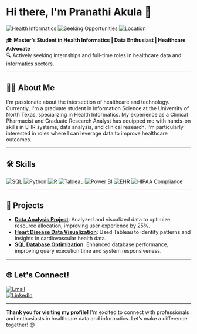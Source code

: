 # Hi there, I'm Pranathi Akula 👋

![Health Informatics](https://img.shields.io/badge/Field-Health%20Informatics-blue)
![Seeking Opportunities](https://img.shields.io/badge/Looking%20for-Internships%20%7C%20Full--time-brightgreen)
![Location](https://img.shields.io/badge/Location-Denton%2C%20TX-orange)

🎓 **Master’s Student in Health Informatics | Data Enthusiast | Healthcare Advocate**  
🔍 Actively seeking internships and full-time roles in healthcare data and informatics sectors.

---

## 👩‍💻 About Me
I'm passionate about the intersection of healthcare and technology. Currently, I'm a graduate student in Information Science at the University of North Texas, specializing in Health Informatics. My experience as a Clinical Pharmacist and Graduate Research Analyst has equipped me with hands-on skills in EHR systems, data analysis, and clinical research. I’m particularly interested in roles where I can leverage data to improve healthcare outcomes.

---

## 🛠 Skills

![SQL](https://img.shields.io/badge/SQL-Intermediate-blue?logo=sql)
![Python](https://img.shields.io/badge/Python-Advanced-blue?logo=python)
![R](https://img.shields.io/badge/R-Intermediate-blue?logo=r)
![Tableau](https://img.shields.io/badge/Tableau-Expert-orange?logo=tableau)
![Power BI](https://img.shields.io/badge/Power%20BI-Expert-orange?logo=powerbi)
![EHR](https://img.shields.io/badge/EHR%20Systems-Experienced-brightgreen)
![HIPAA Compliance](https://img.shields.io/badge/HIPAA%20Compliance-Knowledgeable-green)

---

## 📝 Projects

- **[Data Analysis Project](#)**: Analyzed and visualized data to optimize resource allocation, improving user experience by 25%.
- **[Heart Disease Data Visualization](#)**: Used Tableau to identify patterns and insights in cardiovascular health data.
- **[SQL Database Optimization](#)**: Enhanced database performance, improving query execution time and system responsiveness.

---

## 🌐 Let's Connect!

[![Email](https://img.shields.io/badge/Email-pranathiakula.career%40gmail.com-red?logo=gmail&logoColor=white)](mailto:pranathiakula.career@gmail.com)  
[![LinkedIn](https://img.shields.io/badge/LinkedIn-Connect-blue?logo=linkedin)](https://www.linkedin.com/in/pranathiakula)

---

**Thank you for visiting my profile!** I'm excited to connect with professionals and enthusiasts in healthcare data and informatics. Let’s make a difference together! 😊


<!--
**pranathiakula8/pranathiakula8** is a ✨ _special_ ✨ repository because its `README.md` (this file) appears on your GitHub profile.

Here are some ideas to get you started:

- 🔭 I’m currently working on ...
- 🌱 I’m currently learning ...
- 👯 I’m looking to collaborate on ...
- 🤔 I’m looking for help with ...
- 💬 Ask me about ...
- 📫 How to reach me: ...
- 😄 Pronouns: ...
- ⚡ Fun fact: ...
-->
